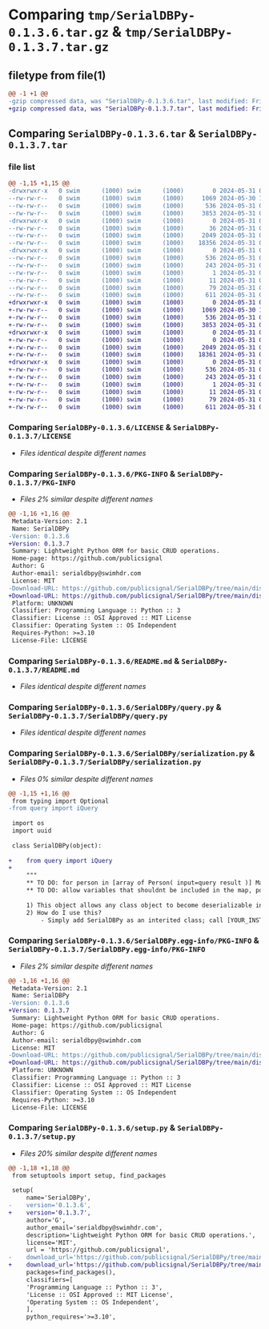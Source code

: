 # Comparing `tmp/SerialDBPy-0.1.3.6.tar.gz` & `tmp/SerialDBPy-0.1.3.7.tar.gz`

## filetype from file(1)

```diff
@@ -1 +1 @@
-gzip compressed data, was "SerialDBPy-0.1.3.6.tar", last modified: Fri May 31 03:49:44 2024, max compression
+gzip compressed data, was "SerialDBPy-0.1.3.7.tar", last modified: Fri May 31 04:14:25 2024, max compression
```

## Comparing `SerialDBPy-0.1.3.6.tar` & `SerialDBPy-0.1.3.7.tar`

### file list

```diff
@@ -1,15 +1,15 @@
-drwxrwxr-x   0 swim      (1000) swim      (1000)        0 2024-05-31 03:49:44.464355 SerialDBPy-0.1.3.6/
--rw-rw-r--   0 swim      (1000) swim      (1000)     1069 2024-05-30 17:49:33.000000 SerialDBPy-0.1.3.6/LICENSE
--rw-rw-r--   0 swim      (1000) swim      (1000)      536 2024-05-31 03:49:44.464355 SerialDBPy-0.1.3.6/PKG-INFO
--rw-rw-r--   0 swim      (1000) swim      (1000)     3853 2024-05-31 03:40:11.000000 SerialDBPy-0.1.3.6/README.md
-drwxrwxr-x   0 swim      (1000) swim      (1000)        0 2024-05-31 03:49:44.464355 SerialDBPy-0.1.3.6/SerialDBPy/
--rw-rw-r--   0 swim      (1000) swim      (1000)       36 2024-05-31 03:49:18.000000 SerialDBPy-0.1.3.6/SerialDBPy/__init__.py
--rw-rw-r--   0 swim      (1000) swim      (1000)     2049 2024-05-31 02:18:30.000000 SerialDBPy-0.1.3.6/SerialDBPy/query.py
--rw-rw-r--   0 swim      (1000) swim      (1000)    18356 2024-05-31 02:18:13.000000 SerialDBPy-0.1.3.6/SerialDBPy/serialization.py
-drwxrwxr-x   0 swim      (1000) swim      (1000)        0 2024-05-31 03:49:44.464355 SerialDBPy-0.1.3.6/SerialDBPy.egg-info/
--rw-rw-r--   0 swim      (1000) swim      (1000)      536 2024-05-31 03:49:44.000000 SerialDBPy-0.1.3.6/SerialDBPy.egg-info/PKG-INFO
--rw-rw-r--   0 swim      (1000) swim      (1000)      243 2024-05-31 03:49:44.000000 SerialDBPy-0.1.3.6/SerialDBPy.egg-info/SOURCES.txt
--rw-rw-r--   0 swim      (1000) swim      (1000)        1 2024-05-31 03:49:44.000000 SerialDBPy-0.1.3.6/SerialDBPy.egg-info/dependency_links.txt
--rw-rw-r--   0 swim      (1000) swim      (1000)       11 2024-05-31 03:49:44.000000 SerialDBPy-0.1.3.6/SerialDBPy.egg-info/top_level.txt
--rw-rw-r--   0 swim      (1000) swim      (1000)       79 2024-05-31 03:49:44.464355 SerialDBPy-0.1.3.6/setup.cfg
--rw-rw-r--   0 swim      (1000) swim      (1000)      611 2024-05-31 03:49:36.000000 SerialDBPy-0.1.3.6/setup.py
+drwxrwxr-x   0 swim      (1000) swim      (1000)        0 2024-05-31 04:14:25.657434 SerialDBPy-0.1.3.7/
+-rw-rw-r--   0 swim      (1000) swim      (1000)     1069 2024-05-30 17:49:33.000000 SerialDBPy-0.1.3.7/LICENSE
+-rw-rw-r--   0 swim      (1000) swim      (1000)      536 2024-05-31 04:14:25.657434 SerialDBPy-0.1.3.7/PKG-INFO
+-rw-rw-r--   0 swim      (1000) swim      (1000)     3853 2024-05-31 03:40:11.000000 SerialDBPy-0.1.3.7/README.md
+drwxrwxr-x   0 swim      (1000) swim      (1000)        0 2024-05-31 04:14:25.657434 SerialDBPy-0.1.3.7/SerialDBPy/
+-rw-rw-r--   0 swim      (1000) swim      (1000)        0 2024-05-31 04:13:46.000000 SerialDBPy-0.1.3.7/SerialDBPy/__init__.py
+-rw-rw-r--   0 swim      (1000) swim      (1000)     2049 2024-05-31 04:12:09.000000 SerialDBPy-0.1.3.7/SerialDBPy/query.py
+-rw-rw-r--   0 swim      (1000) swim      (1000)    18361 2024-05-31 04:13:48.000000 SerialDBPy-0.1.3.7/SerialDBPy/serialization.py
+drwxrwxr-x   0 swim      (1000) swim      (1000)        0 2024-05-31 04:14:25.657434 SerialDBPy-0.1.3.7/SerialDBPy.egg-info/
+-rw-rw-r--   0 swim      (1000) swim      (1000)      536 2024-05-31 04:14:25.000000 SerialDBPy-0.1.3.7/SerialDBPy.egg-info/PKG-INFO
+-rw-rw-r--   0 swim      (1000) swim      (1000)      243 2024-05-31 04:14:25.000000 SerialDBPy-0.1.3.7/SerialDBPy.egg-info/SOURCES.txt
+-rw-rw-r--   0 swim      (1000) swim      (1000)        1 2024-05-31 04:14:25.000000 SerialDBPy-0.1.3.7/SerialDBPy.egg-info/dependency_links.txt
+-rw-rw-r--   0 swim      (1000) swim      (1000)       11 2024-05-31 04:14:25.000000 SerialDBPy-0.1.3.7/SerialDBPy.egg-info/top_level.txt
+-rw-rw-r--   0 swim      (1000) swim      (1000)       79 2024-05-31 04:14:25.657434 SerialDBPy-0.1.3.7/setup.cfg
+-rw-rw-r--   0 swim      (1000) swim      (1000)      611 2024-05-31 04:14:02.000000 SerialDBPy-0.1.3.7/setup.py
```

### Comparing `SerialDBPy-0.1.3.6/LICENSE` & `SerialDBPy-0.1.3.7/LICENSE`

 * *Files identical despite different names*

### Comparing `SerialDBPy-0.1.3.6/PKG-INFO` & `SerialDBPy-0.1.3.7/PKG-INFO`

 * *Files 2% similar despite different names*

```diff
@@ -1,16 +1,16 @@
 Metadata-Version: 2.1
 Name: SerialDBPy
-Version: 0.1.3.6
+Version: 0.1.3.7
 Summary: Lightweight Python ORM for basic CRUD operations.
 Home-page: https://github.com/publicsignal
 Author: G
 Author-email: serialdbpy@swimhdr.com
 License: MIT
-Download-URL: https://github.com/publicsignal/SerialDBPy/tree/main/dist/SerialDBPy-0.1.3.6.tar.gz
+Download-URL: https://github.com/publicsignal/SerialDBPy/tree/main/dist/SerialDBPy-0.1.3.7.tar.gz
 Platform: UNKNOWN
 Classifier: Programming Language :: Python :: 3
 Classifier: License :: OSI Approved :: MIT License
 Classifier: Operating System :: OS Independent
 Requires-Python: >=3.10
 License-File: LICENSE
```

### Comparing `SerialDBPy-0.1.3.6/README.md` & `SerialDBPy-0.1.3.7/README.md`

 * *Files identical despite different names*

### Comparing `SerialDBPy-0.1.3.6/SerialDBPy/query.py` & `SerialDBPy-0.1.3.7/SerialDBPy/query.py`

 * *Files identical despite different names*

### Comparing `SerialDBPy-0.1.3.6/SerialDBPy/serialization.py` & `SerialDBPy-0.1.3.7/SerialDBPy/serialization.py`

 * *Files 0% similar despite different names*

```diff
@@ -1,15 +1,16 @@
 from typing import Optional
-from query import iQuery    
 
 import os
 import uuid
 
 class SerialDBPy(object):
 
+    from query import iQuery    
+
     """
     ** TO DO: for person in [array of Person( input=query result )] Maybe we call this function load()
     ** TO DO: allow variables that shouldnt be included in the map, possibly by putting a _ in front of the name EXAMPLE: self._current = None
 
     1) This object allows any class object to become deserializable into the database, or serialized from the db
     2) How do I use this?
         - Simply add SerialDBPy as an interited class; call [YOUR_INSTANCE].deserialize_to_db()
```

### Comparing `SerialDBPy-0.1.3.6/SerialDBPy.egg-info/PKG-INFO` & `SerialDBPy-0.1.3.7/SerialDBPy.egg-info/PKG-INFO`

 * *Files 2% similar despite different names*

```diff
@@ -1,16 +1,16 @@
 Metadata-Version: 2.1
 Name: SerialDBPy
-Version: 0.1.3.6
+Version: 0.1.3.7
 Summary: Lightweight Python ORM for basic CRUD operations.
 Home-page: https://github.com/publicsignal
 Author: G
 Author-email: serialdbpy@swimhdr.com
 License: MIT
-Download-URL: https://github.com/publicsignal/SerialDBPy/tree/main/dist/SerialDBPy-0.1.3.6.tar.gz
+Download-URL: https://github.com/publicsignal/SerialDBPy/tree/main/dist/SerialDBPy-0.1.3.7.tar.gz
 Platform: UNKNOWN
 Classifier: Programming Language :: Python :: 3
 Classifier: License :: OSI Approved :: MIT License
 Classifier: Operating System :: OS Independent
 Requires-Python: >=3.10
 License-File: LICENSE
```

### Comparing `SerialDBPy-0.1.3.6/setup.py` & `SerialDBPy-0.1.3.7/setup.py`

 * *Files 20% similar despite different names*

```diff
@@ -1,18 +1,18 @@
 from setuptools import setup, find_packages
 
 setup(
     name='SerialDBPy',
-    version='0.1.3.6',
+    version='0.1.3.7',
     author='G',
     author_email='serialdbpy@swimhdr.com',
     description='Lightweight Python ORM for basic CRUD operations.',
     license='MIT',
     url = 'https://github.com/publicsignal',
-    download_url='https://github.com/publicsignal/SerialDBPy/tree/main/dist/SerialDBPy-0.1.3.6.tar.gz',
+    download_url='https://github.com/publicsignal/SerialDBPy/tree/main/dist/SerialDBPy-0.1.3.7.tar.gz',
     packages=find_packages(),
     classifiers=[
     'Programming Language :: Python :: 3',
     'License :: OSI Approved :: MIT License',
     'Operating System :: OS Independent',
     ],
     python_requires='>=3.10',
```

